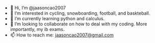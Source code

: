 - 👋 Hi, I’m @jaasoncao2007
- 👀 I’m interested in cycling, snowboarding, football, and baskteball.
- 🌱 I’m currently learning python and calculus.
- 💞️ I’m looking to collaborate on how to deal with my coding. More importantly, my ib exams.
- 📫 How to reach me: jaasoncao2007@gmail.com

<!---
jaasoncao2007/jaasoncao2007 is a ✨ special ✨ repository because its `README.md` (this file) appears on your GitHub profile.
You can click the Preview link to take a look at your changes.
--->
